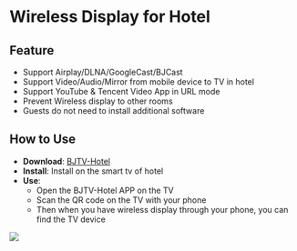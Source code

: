 # Wireless Display for Hotel     

## Feature

* Support Airplay/DLNA/GoogleCast/BJCast      
* Support Video/Audio/Mirror from mobile device to TV in hotel             
* Support YouTube & Tencent Video App in URL mode
* Prevent Wireless display  to other rooms          
* Guests do not need to install additional software                                   

## How to Use  

* **Download**: [BJTV-Hotel](https://github.com/WirelessPresentation/WirelessDisplay/releases/download/TV-Hotel/BJTV-Hotel-1.0.31.2-release.apk)
* **Install**:  Install on the smart tv of hotel          
* **Use**: 
  * Open the BJTV-Hotel APP on the TV                
  * Scan the QR code on the TV with your phone                      
  * Then when you have wireless display through your phone, you can find the TV device                            



![](https://github.com/WirelessPresentation/WirelessDisplay/blob/main/zimg/BJTV-Hotel.png)
